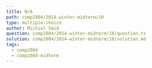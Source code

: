 ```yaml
---
title: N/A
path: comp2804/2014-winter-midterm/10
type: multiple-choice
author: Michiel Smid
question: comp2804/2014-winter-midterm/10/question.ts
solution: comp2804/2014-winter-midterm/10/solution.md
tags:
  - comp2804
  - comp2804-midterm
---
```

